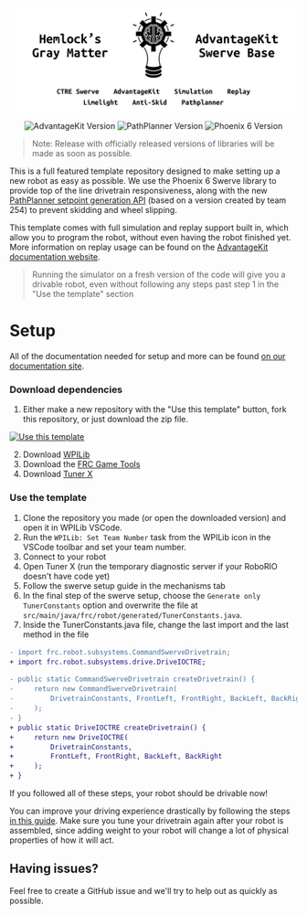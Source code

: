 
![AdvantageKit Swerve Base Logo](assets/logo.png)


<!--- Version badges. Will automatically pull the latest version from main branch. --->
<!--- Auto version update for pathplanner and Phoenix 6 will need to be changed to the non beta since the vendor dependency file includes the -beta --->
<p align="center">
<img src="https://img.shields.io/badge/dynamic/json?url=https://raw.githubusercontent.com/Hemlock5712/2025SwerveTemplate/refs/heads/main/vendordeps/AdvantageKit.json&query=$.version&label=AdvantageKit&color=fbc30c&style=for-the-badge" alt="AdvantageKit Version">
<img src="https://img.shields.io/badge/dynamic/json?url=https://raw.githubusercontent.com/Hemlock5712/2025SwerveTemplate/refs/heads/main/vendordeps/PathplannerLib.json&query=$.version&label=PathPlanner&color=3F56CE&style=for-the-badge" alt="PathPlanner Version">
<img src="https://img.shields.io/badge/dynamic/json?url=https://raw.githubusercontent.com/Hemlock5712/2025SwerveTemplate/refs/heads/main/vendordeps/Phoenix6-frc2025-latest.json&query=$.version&label=Phoenix%206&color=97d700&style=for-the-badge" alt="Phoenix 6 Version">
</p>

> Note: Release with officially released versions of libraries will be made as soon as possible.

This is a full featured template repository designed to make setting up a new robot as easy as possible. We use the Phoenix 6 Swerve library to provide top of the line drivetrain responsiveness, along with the new [PathPlanner setpoint generation API](https://pathplanner.dev/pplib-swerve-setpoint-generator.html) (based on a version created by team 254) to prevent skidding and wheel slipping.

This template comes with full simulation and replay support built in, which allow you to program the robot, without even having the robot finished yet. More information on replay usage can be found on the [AdvantageKit documentation website](https://docs.advantagekit.org/getting-started/traditional-replay).

> Running the simulator on a fresh version of the code will give you a drivable robot, even without following any steps past step 1 in the "Use the template" section

# Setup

All of the documentation needed for setup and more can be found [on our documentation site](https://hemlock5712.github.io/Swerve-Setup/talonfx-swerve-setup.html).

### Download dependencies

1. Either make a new repository with the "Use this template" button, fork this repository, or just download the zip file.

[![Use this template](https://img.shields.io/badge/Use_this_template-238636?style=for-the-badge)](https://github.com/new?template_name=2025SwerveTemplate&template_owner=Hemlock5712)

2. Download [WPILib](https://docs.wpilib.org/en/stable/docs/zero-to-robot/step-2/wpilib-setup.html)
3. Download the [FRC Game Tools](https://docs.wpilib.org/en/stable/docs/zero-to-robot/step-2/frc-game-tools.html)
4. Download [Tuner X](https://github.com/CrossTheRoadElec/Phoenix-Releases/releases)

### Use the template

1. Clone the repository you made (or open the downloaded version) and open it in WPILib VSCode.
2. Run the `WPILib: Set Team Number` task from the WPILib icon in the VSCode toolbar and set your team number.
3. Connect to your robot
4. Open Tuner X (run the temporary diagnostic server if your RoboRIO doesn't have code yet)
5. Follow the swerve setup guide in the mechanisms tab
6. In the final step of the swerve setup, choose the `Generate only TunerConstants` option and overwrite the file at `src/main/java/frc/robot/generated/TunerConstants.java`.
7. Inside the TunerConstants.java file, change the last import and the last method in the file
```diff
- import frc.robot.subsystems.CommandSwerveDrivetrain;
+ import frc.robot.subsystems.drive.DriveIOCTRE;
```

```diff
- public static CommandSwerveDrivetrain createDrivetrain() {
-     return new CommandSwerveDrivetrain(
-         DrivetrainConstants, FrontLeft, FrontRight, BackLeft, BackRight
-     );
- }
+ public static DriveIOCTRE createDrivetrain() {
+     return new DriveIOCTRE(
+         DrivetrainConstants,
+         FrontLeft, FrontRight, BackLeft, BackRight
+     );
+ }
```

If you followed all of these steps, your robot should be drivable now!

You can improve your driving experience drastically by following the steps [in this guide](https://hemlock5712.github.io/Swerve-Setup/talonfx-swerve-tuning.html). Make sure you tune your drivetrain again after your robot is assembled, since adding weight to your robot will change a lot of physical properties of how it will act.

## Having issues?

Feel free to create a GitHub issue and we'll try to help out as quickly as possible.
